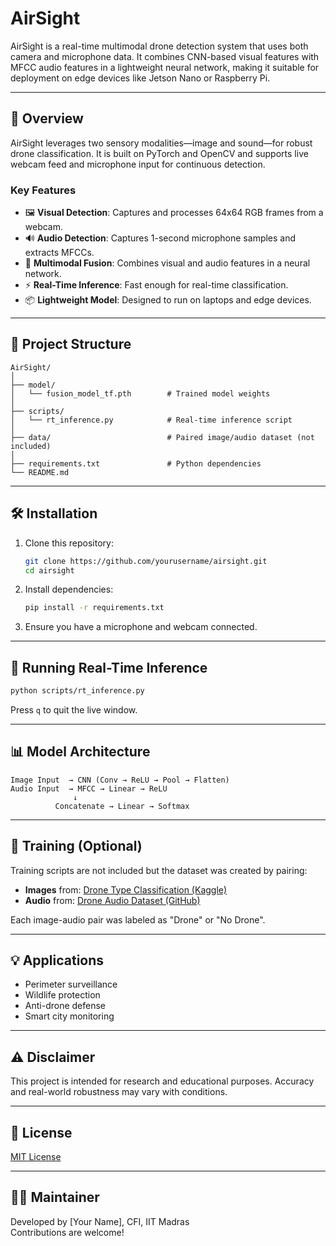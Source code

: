 # AirSight
AirSight is a real-time multimodal drone detection system that uses both camera and microphone data. It combines CNN-based visual features with MFCC audio features in a lightweight neural network, making it suitable for deployment on edge devices like Jetson Nano or Raspberry Pi.

---

## 🧠 Overview

AirSight leverages two sensory modalities—image and sound—for robust drone classification. It is built on PyTorch and OpenCV and supports live webcam feed and microphone input for continuous detection.

### Key Features
- 🖼️ **Visual Detection**: Captures and processes 64x64 RGB frames from a webcam.
- 🔊 **Audio Detection**: Captures 1-second microphone samples and extracts MFCCs.
- 🧩 **Multimodal Fusion**: Combines visual and audio features in a neural network.
- ⚡ **Real-Time Inference**: Fast enough for real-time classification.
- 📦 **Lightweight Model**: Designed to run on laptops and edge devices.

---

## 📁 Project Structure

```
AirSight/
│
├── model/
│   └── fusion_model_tf.pth        # Trained model weights
│
├── scripts/
│   └── rt_inference.py            # Real-time inference script
│
├── data/                          # Paired image/audio dataset (not included)
│
├── requirements.txt               # Python dependencies
└── README.md
```

---

## 🛠️ Installation

1. Clone this repository:
   ```bash
   git clone https://github.com/yourusername/airsight.git
   cd airsight
   ```

2. Install dependencies:
   ```bash
   pip install -r requirements.txt
   ```

3. Ensure you have a microphone and webcam connected.

---

## 🚀 Running Real-Time Inference

```bash
python scripts/rt_inference.py
```

Press `q` to quit the live window.

---

## 📊 Model Architecture

```text
Image Input  → CNN (Conv → ReLU → Pool → Flatten)
Audio Input  → MFCC → Linear → ReLU
              ↓
          Concatenate → Linear → Softmax
```

---

## 🧪 Training (Optional)

Training scripts are not included but the dataset was created by pairing:

- **Images** from: [Drone Type Classification (Kaggle)](https://www.kaggle.com/datasets/balajikartheek/drone-type-classification)
- **Audio** from: [Drone Audio Dataset (GitHub)](https://github.com/saraalemadi/DroneAudioDataset)

Each image-audio pair was labeled as "Drone" or "No Drone".

---

## 💡 Applications

- Perimeter surveillance
- Wildlife protection
- Anti-drone defense
- Smart city monitoring

---

## ⚠️ Disclaimer

This project is intended for research and educational purposes. Accuracy and real-world robustness may vary with conditions.

---

## 📄 License

[MIT License](LICENSE)

---

## 🙋‍♂️ Maintainer

Developed by [Your Name], CFI, IIT Madras  
Contributions are welcome!
